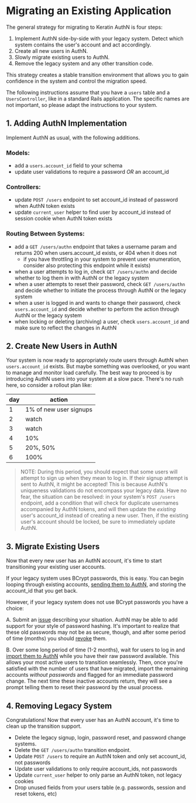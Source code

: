 # Migrating an Existing Application

The general strategy for migrating to Keratin AuthN is four steps:

1. Implement AuthN side-by-side with your legacy system. Detect which system contains the user's account and act accordingly.
2. Create all new users in AuthN.
3. Slowly migrate existing users to AuthN.
4. Remove the legacy system and any other transition code.

This strategy creates a stable transition environment that allows you to gain confidence in the system and control the migration speed.

The following instructions assume that you have a `users` table and a `UsersController`, like in a standard Rails application. The specific names are not important, so please adapt the instructions to your system.

## 1. Adding AuthN Implementation

Implement AuthN as usual, with the following additions.

### Models:

* add a `users.account_id` field to your schema
* update user validations to require a password _OR_ an account_id

### Controllers:

* update `POST /users` endpoint to set account_id instead of password when AuthN token exists
* update `current_user` helper to find user by account_id instead of session cookie when AuthN token exists

### Routing Between Systems:

* add a `GET /users/authn` endpoint that takes a username param and returns 200 when users.account_id exists, or 404 when it does not
  * if you have throttling in your system to prevent user enumeration, consider also protecting this endpoint while it exists)
* when a user attempts to log in, check `GET /users/authn` and decide whether to log them in with AuthN or the legacy system
* when a user attempts to reset their password, check `GET /users/authn` and decide whether to initiate the process through AuthN or the legacy system
* when a user is logged in and wants to change their password, check `users.account_id` and decide whether to perform the action through AuthN or the legacy system
* when locking or deleting (archiving) a user, check `users.account_id` and make sure to reflect the changes in AuthN

## 2. Create New Users in AuthN

Your system is now ready to appropriately route users through AuthN when `users.account_id` exists. But maybe something was overlooked, or you want to manage and monitor load carefully. The best way to proceed is by introducing AuthN users into your system at a slow pace. There's no rush here, so consider a rollout plan like:

| day | action |
| --- | ------ |
| 1 | 1% of new user signups |
| 2 | watch |
| 3 | watch |
| 4 | 10% |
| 5 | 20%, 50% |
| 6 | 100% |

> NOTE:
> During this period, you should expect that some users will attempt to sign up when they mean to log in. If their signup attempt is sent to AuthN, it might be accepted! This is because AuthN's uniqueness validations do not encompass your legacy data. Have no fear, the situation can be resolved: in your system's `POST /users` endpoint, add a condition that will check for duplicate usernames accompanied by AuthN tokens, and will then update the _existing_ user's account_id instead of creating a new user. Then, if the existing user's account should be locked, be sure to immediately update AuthN.

## 3. Migrate Existing Users

Now that every new user has an AuthN account, it's time to start transitioning your existing user accounts.

If your legacy system uses BCrypt passwords, this is easy. You can begin looping through existing accounts, [sending them to AuthN](api.md#import-account), and storing the account_id that you get back.

However, if your legacy system does not use BCrypt passwords you have a choice:

A. Submit an [issue](https://github.com/keratin/authn) describing your situation. AuthN may be able to add support for your style of password hashing. It's important to realize that these old passwords may not be as secure, though, and after some period of time (months) you should [revoke](api.md#expire-password) them.

B. Over some long period of time (1-2 months), wait for users to log in and [import them to AuthN](api.md#import-account) while you have their raw password available. This allows your most active users to transition seamlessly. Then, once you're satisfied with the number of users that have migrated, import the remaining accounts _without passwords_ and flagged for an immediate password change. The next time these inactive accounts return, they will see a prompt telling them to reset their password by the usual process.

## 4. Removing Legacy System

Congratulations! Now that every user has an AuthN account, it's time to clean up the transition support.

* Delete the legacy signup, login, password reset, and password change systems.
* Delete the `GET /users/authn` transition endpoint.
* Update `POST /users` to require an AuthN token and only set account_id, not passwords
* Update user validations to only require account_ids, not passwords
* Update `current_user` helper to only parse an AuthN token, not legacy cookies
* Drop unused fields from your users table (e.g. passwords, session and reset tokens, etc)
